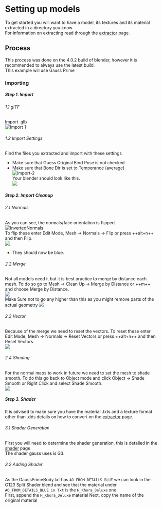 # Setting up models
To get started you will want to have a model, its textures and its material extracted in a directory you know.  
For information on extracting read through the [extractor](extractor.md) page.  
## Process  
This process was done on the 4.0.2 build of blender, however it is recommended to always use the latest build.  
This example will use Gauss Prime
### Importing  
##### Step 1.  Import
###### 1.1 glTF
Import .glb  
![Import 1](../assets/images/Import-1.png)  
###### 1.2  Import Settings  
Find the files you extracted and import with these settings  
- Make sure that Guess Original Bind Pose is not checked  
- Make sure that Bone Dir is set to Temperance (average)  
![Import-2](../assets/images/Import-2.png)  
Your blender should look like this.  
![](../assets/images/Imported-1.png)  
##### Step 2. Import Cleanup  
###### 2.1 Normals
As you can see, the normals/face orientation is flipped.  
![InvertedNormals](../assets/images/Normal-Orientation.png)  
To flip these enter Edit Mode, Mesh -> Normals -> Flip or press ++alt+n++ and then Flip.  
![](../assets/images/Flip-Normals.png)  
- They should now be blue. 
###### 2.2 Merge  
Not all models need it but it is best practice to merge by distance each mesh.
To do so go to Mesh -> Clean Up -> Merge by Distance or ++m++ and choose Merge by Distance.  
![](../assets/images/By-Distance-1.png)  
Make Sure not to go any higher than this as you might remove parts of the actual geometry  ![](../assets/images/By-Distance-2.png)  
###### 2.3 Vector  
Because of the merge we need to reset the vectors.
To reset these enter Edit Mode, Mesh -> Normals -> Reset Vectors or press ++alt+n++ and then Reset Vectors.  
![](../assets/images/Reset-Vectors.png)  
###### 2.4 Shading
For the normal maps to work in future we need to set the mesh to shade smooth.
To do this go back to Object mode and click Object -> Shade Smooth or Right Click and select Shade Smooth.  
![](../assets/images/Shade-Smooth.png)  
##### Step 3. Shader
It is advised to make sure you have the material .txts and a texture format other than .dds details on how to convert on the [extractor](extractor.md) page.  
###### 3.1 Shader Generation  
First you will need to determine the shader generation, this is detailed in the [shader](shader.md) page.  
The shader gauss uses is G3.
###### 3.2 Adding Shader
As the GaussPrimeBody.txt has `AO_FROM_DETAILS_BLUE` we can look in the G123 Split Shader.blend and see that the material under `AO_FROM_DETAILS_BLUE in Txt` is the `H_Khora_Deluxe` one.  
First, append the `H_Khora_Deluxe` material
Next, copy the name of the original material
